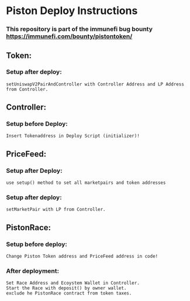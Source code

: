 # Piston Deploy Instructions

### This repository is part of the immunefi bug bounty https://immunefi.com/bounty/pistontoken/

## Token:

### Setup after deploy: 
    setUniswapV2PairAndController with Controller Address and LP Address from Controller.
	
## Controller:
### Setup before Deploy:
    Insert Tokenaddress in Deploy Script (initializer)!
	
## PriceFeed:
### Setup after Deploy: 
	use setup() method to set all marketpairs and token addresses

### Setup after deploy: 
    setMarketPair with LP from Controller.
	
## PistonRace:
	
### Setup before deploy: 
    Change Piston Token address and PriceFeed address in code!
	
### After deployment: 
    Set Race Address and Ecoystem Wallet in Controller.
    Start the Race with deposit() by owner wallet.
    exclude he PistonRace contract from token taxes.
	
